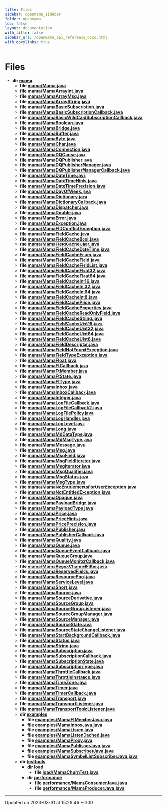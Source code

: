 ```yaml
---
title: Files
sidebar: openmama_sidebar
folder: openmama
toc: false
layout: documentation
with_title: false
sidebar_url: /openmama_api_reference_docs.html
with_doxylinks: true
---
```


# Files




* **dir [mama](dir_6cae18eef92ff72504a7502644b2e746.html#dir-mama)** 
    * **file [mama/Mama.java](Mama_8java.html#file-mama.java)** 
    * **file [mama/MamaArrayInt.java](MamaArrayInt_8java.html#file-mamaarrayint.java)** 
    * **file [mama/MamaArrayMsg.java](MamaArrayMsg_8java.html#file-mamaarraymsg.java)** 
    * **file [mama/MamaArrayString.java](MamaArrayString_8java.html#file-mamaarraystring.java)** 
    * **file [mama/MamaBasicSubscription.java](MamaBasicSubscription_8java.html#file-mamabasicsubscription.java)** 
    * **file [mama/MamaBasicSubscriptionCallback.java](MamaBasicSubscriptionCallback_8java.html#file-mamabasicsubscriptioncallback.java)** 
    * **file [mama/MamaBasicWildCardSubscriptionCallback.java](MamaBasicWildCardSubscriptionCallback_8java.html#file-mamabasicwildcardsubscriptioncallback.java)** 
    * **file [mama/MamaBoolean.java](MamaBoolean_8java.html#file-mamaboolean.java)** 
    * **file [mama/MamaBridge.java](MamaBridge_8java.html#file-mamabridge.java)** 
    * **file [mama/MamaBuffer.java](MamaBuffer_8java.html#file-mamabuffer.java)** 
    * **file [mama/MamaByte.java](MamaByte_8java.html#file-mamabyte.java)** 
    * **file [mama/MamaChar.java](MamaChar_8java.html#file-mamachar.java)** 
    * **file [mama/MamaConnection.java](MamaConnection_8java.html#file-mamaconnection.java)** 
    * **file [mama/MamaDQCause.java](MamaDQCause_8java.html#file-mamadqcause.java)** 
    * **file [mama/MamaDQPublisher.java](MamaDQPublisher_8java.html#file-mamadqpublisher.java)** 
    * **file [mama/MamaDQPublisherManager.java](MamaDQPublisherManager_8java.html#file-mamadqpublishermanager.java)** 
    * **file [mama/MamaDQPublisherManagerCallback.java](MamaDQPublisherManagerCallback_8java.html#file-mamadqpublishermanagercallback.java)** 
    * **file [mama/MamaDateTime.java](MamaDateTime_8java.html#file-mamadatetime.java)** 
    * **file [mama/MamaDateTimeHints.java](MamaDateTimeHints_8java.html#file-mamadatetimehints.java)** 
    * **file [mama/MamaDateTimePrecision.java](MamaDateTimePrecision_8java.html#file-mamadatetimeprecision.java)** 
    * **file [mama/MamaDayOfWeek.java](MamaDayOfWeek_8java.html#file-mamadayofweek.java)** 
    * **file [mama/MamaDictionary.java](MamaDictionary_8java.html#file-mamadictionary.java)** 
    * **file [mama/MamaDictionaryCallback.java](MamaDictionaryCallback_8java.html#file-mamadictionarycallback.java)** 
    * **file [mama/MamaDispatcher.java](MamaDispatcher_8java.html#file-mamadispatcher.java)** 
    * **file [mama/MamaDouble.java](MamaDouble_8java.html#file-mamadouble.java)** 
    * **file [mama/MamaError.java](MamaError_8java.html#file-mamaerror.java)** 
    * **file [mama/MamaException.java](MamaException_8java.html#file-mamaexception.java)** 
    * **file [mama/MamaFIDConflictException.java](MamaFIDConflictException_8java.html#file-mamafidconflictexception.java)** 
    * **file [mama/MamaFieldCache.java](MamaFieldCache_8java.html#file-mamafieldcache.java)** 
    * **file [mama/MamaFieldCacheBool.java](MamaFieldCacheBool_8java.html#file-mamafieldcachebool.java)** 
    * **file [mama/MamaFieldCacheChar.java](MamaFieldCacheChar_8java.html#file-mamafieldcachechar.java)** 
    * **file [mama/MamaFieldCacheDateTime.java](MamaFieldCacheDateTime_8java.html#file-mamafieldcachedatetime.java)** 
    * **file [mama/MamaFieldCacheEnum.java](MamaFieldCacheEnum_8java.html#file-mamafieldcacheenum.java)** 
    * **file [mama/MamaFieldCacheField.java](MamaFieldCacheField_8java.html#file-mamafieldcachefield.java)** 
    * **file [mama/MamaFieldCacheFieldList.java](MamaFieldCacheFieldList_8java.html#file-mamafieldcachefieldlist.java)** 
    * **file [mama/MamaFieldCacheFloat32.java](MamaFieldCacheFloat32_8java.html#file-mamafieldcachefloat32.java)** 
    * **file [mama/MamaFieldCacheFloat64.java](MamaFieldCacheFloat64_8java.html#file-mamafieldcachefloat64.java)** 
    * **file [mama/MamaFieldCacheInt16.java](MamaFieldCacheInt16_8java.html#file-mamafieldcacheint16.java)** 
    * **file [mama/MamaFieldCacheInt32.java](MamaFieldCacheInt32_8java.html#file-mamafieldcacheint32.java)** 
    * **file [mama/MamaFieldCacheInt64.java](MamaFieldCacheInt64_8java.html#file-mamafieldcacheint64.java)** 
    * **file [mama/MamaFieldCacheInt8.java](MamaFieldCacheInt8_8java.html#file-mamafieldcacheint8.java)** 
    * **file [mama/MamaFieldCachePrice.java](MamaFieldCachePrice_8java.html#file-mamafieldcacheprice.java)** 
    * **file [mama/MamaFieldCacheProperties.java](MamaFieldCacheProperties_8java.html#file-mamafieldcacheproperties.java)** 
    * **file [mama/MamaFieldCacheReadOnlyField.java](MamaFieldCacheReadOnlyField_8java.html#file-mamafieldcachereadonlyfield.java)** 
    * **file [mama/MamaFieldCacheString.java](MamaFieldCacheString_8java.html#file-mamafieldcachestring.java)** 
    * **file [mama/MamaFieldCacheUint16.java](MamaFieldCacheUint16_8java.html#file-mamafieldcacheuint16.java)** 
    * **file [mama/MamaFieldCacheUint32.java](MamaFieldCacheUint32_8java.html#file-mamafieldcacheuint32.java)** 
    * **file [mama/MamaFieldCacheUint64.java](MamaFieldCacheUint64_8java.html#file-mamafieldcacheuint64.java)** 
    * **file [mama/MamaFieldCacheUint8.java](MamaFieldCacheUint8_8java.html#file-mamafieldcacheuint8.java)** 
    * **file [mama/MamaFieldDescriptor.java](MamaFieldDescriptor_8java.html#file-mamafielddescriptor.java)** 
    * **file [mama/MamaFieldNotFoundException.java](MamaFieldNotFoundException_8java.html#file-mamafieldnotfoundexception.java)** 
    * **file [mama/MamaFieldTypeException.java](MamaFieldTypeException_8java.html#file-mamafieldtypeexception.java)** 
    * **file [mama/MamaFloat.java](MamaFloat_8java.html#file-mamafloat.java)** 
    * **file [mama/MamaFtCallback.java](MamaFtCallback_8java.html#file-mamaftcallback.java)** 
    * **file [mama/MamaFtMember.java](MamaFtMember_8java.html#file-mamaftmember.java)** 
    * **file [mama/MamaFtState.java](MamaFtState_8java.html#file-mamaftstate.java)** 
    * **file [mama/MamaFtType.java](MamaFtType_8java.html#file-mamafttype.java)** 
    * **file [mama/MamaInbox.java](MamaInbox_8java.html#file-mamainbox.java)** 
    * **file [mama/MamaInboxCallback.java](MamaInboxCallback_8java.html#file-mamainboxcallback.java)** 
    * **file [mama/MamaInteger.java](MamaInteger_8java.html#file-mamainteger.java)** 
    * **file [mama/MamaLogFileCallback.java](MamaLogFileCallback_8java.html#file-mamalogfilecallback.java)** 
    * **file [mama/MamaLogFileCallback2.java](MamaLogFileCallback2_8java.html#file-mamalogfilecallback2.java)** 
    * **file [mama/MamaLogFilePolicy.java](MamaLogFilePolicy_8java.html#file-mamalogfilepolicy.java)** 
    * **file [mama/MamaLogHandler.java](MamaLogHandler_8java.html#file-mamaloghandler.java)** 
    * **file [mama/MamaLogLevel.java](MamaLogLevel_8java.html#file-mamaloglevel.java)** 
    * **file [mama/MamaLong.java](MamaLong_8java.html#file-mamalong.java)** 
    * **file [mama/MamaMdDataType.java](MamaMdDataType_8java.html#file-mamamddatatype.java)** 
    * **file [mama/MamaMdMsgType.java](MamaMdMsgType_8java.html#file-mamamdmsgtype.java)** 
    * **file [mama/MamaMessage.java](MamaMessage_8java.html#file-mamamessage.java)** 
    * **file [mama/MamaMsg.java](MamaMsg_8java.html#file-mamamsg.java)** 
    * **file [mama/MamaMsgField.java](MamaMsgField_8java.html#file-mamamsgfield.java)** 
    * **file [mama/MamaMsgFieldIterator.java](MamaMsgFieldIterator_8java.html#file-mamamsgfielditerator.java)** 
    * **file [mama/MamaMsgIterator.java](MamaMsgIterator_8java.html#file-mamamsgiterator.java)** 
    * **file [mama/MamaMsgQualifier.java](MamaMsgQualifier_8java.html#file-mamamsgqualifier.java)** 
    * **file [mama/MamaMsgStatus.java](MamaMsgStatus_8java.html#file-mamamsgstatus.java)** 
    * **file [mama/MamaMsgType.java](MamaMsgType_8java.html#file-mamamsgtype.java)** 
    * **file [mama/MamaNoEntitlementsForUserException.java](MamaNoEntitlementsForUserException_8java.html#file-mamanoentitlementsforuserexception.java)** 
    * **file [mama/MamaNotEntitledException.java](MamaNotEntitledException_8java.html#file-mamanotentitledexception.java)** 
    * **file [mama/MamaOpaque.java](MamaOpaque_8java.html#file-mamaopaque.java)** 
    * **file [mama/MamaPayloadBridge.java](MamaPayloadBridge_8java.html#file-mamapayloadbridge.java)** 
    * **file [mama/MamaPayloadType.java](MamaPayloadType_8java.html#file-mamapayloadtype.java)** 
    * **file [mama/MamaPrice.java](MamaPrice_8java.html#file-mamaprice.java)** 
    * **file [mama/MamaPriceHints.java](MamaPriceHints_8java.html#file-mamapricehints.java)** 
    * **file [mama/MamaPricePrecision.java](MamaPricePrecision_8java.html#file-mamapriceprecision.java)** 
    * **file [mama/MamaPublisher.java](MamaPublisher_8java.html#file-mamapublisher.java)** 
    * **file [mama/MamaPublisherCallback.java](MamaPublisherCallback_8java.html#file-mamapublishercallback.java)** 
    * **file [mama/MamaQuality.java](MamaQuality_8java.html#file-mamaquality.java)** 
    * **file [mama/MamaQueue.java](MamaQueue_8java.html#file-mamaqueue.java)** 
    * **file [mama/MamaQueueEventCallback.java](MamaQueueEventCallback_8java.html#file-mamaqueueeventcallback.java)** 
    * **file [mama/MamaQueueGroup.java](MamaQueueGroup_8java.html#file-mamaqueuegroup.java)** 
    * **file [mama/MamaQueueMonitorCallback.java](MamaQueueMonitorCallback_8java.html#file-mamaqueuemonitorcallback.java)** 
    * **file [mama/MamaRegexChannelFilter.java](MamaRegexChannelFilter_8java.html#file-mamaregexchannelfilter.java)** 
    * **file [mama/MamaReservedFields.java](MamaReservedFields_8java.html#file-mamareservedfields.java)** 
    * **file [mama/MamaResourcePool.java](MamaResourcePool_8java.html#file-mamaresourcepool.java)** 
    * **file [mama/MamaServiceLevel.java](MamaServiceLevel_8java.html#file-mamaservicelevel.java)** 
    * **file [mama/MamaShort.java](MamaShort_8java.html#file-mamashort.java)** 
    * **file [mama/MamaSource.java](MamaSource_8java.html#file-mamasource.java)** 
    * **file [mama/MamaSourceDerivative.java](MamaSourceDerivative_8java.html#file-mamasourcederivative.java)** 
    * **file [mama/MamaSourceGroup.java](MamaSourceGroup_8java.html#file-mamasourcegroup.java)** 
    * **file [mama/MamaSourceGroupListener.java](MamaSourceGroupListener_8java.html#file-mamasourcegrouplistener.java)** 
    * **file [mama/MamaSourceGroupManager.java](MamaSourceGroupManager_8java.html#file-mamasourcegroupmanager.java)** 
    * **file [mama/MamaSourceManager.java](MamaSourceManager_8java.html#file-mamasourcemanager.java)** 
    * **file [mama/MamaSourceState.java](MamaSourceState_8java.html#file-mamasourcestate.java)** 
    * **file [mama/MamaSourceStateChangeListener.java](MamaSourceStateChangeListener_8java.html#file-mamasourcestatechangelistener.java)** 
    * **file [mama/MamaStartBackgroundCallback.java](MamaStartBackgroundCallback_8java.html#file-mamastartbackgroundcallback.java)** 
    * **file [mama/MamaStatus.java](MamaStatus_8java.html#file-mamastatus.java)** 
    * **file [mama/MamaString.java](MamaString_8java.html#file-mamastring.java)** 
    * **file [mama/MamaSubscription.java](MamaSubscription_8java.html#file-mamasubscription.java)** 
    * **file [mama/MamaSubscriptionCallback.java](MamaSubscriptionCallback_8java.html#file-mamasubscriptioncallback.java)** 
    * **file [mama/MamaSubscriptionState.java](MamaSubscriptionState_8java.html#file-mamasubscriptionstate.java)** 
    * **file [mama/MamaSubscriptionType.java](MamaSubscriptionType_8java.html#file-mamasubscriptiontype.java)** 
    * **file [mama/MamaThrottleCallback.java](MamaThrottleCallback_8java.html#file-mamathrottlecallback.java)** 
    * **file [mama/MamaThrottleInstance.java](MamaThrottleInstance_8java.html#file-mamathrottleinstance.java)** 
    * **file [mama/MamaTimeZone.java](MamaTimeZone_8java.html#file-mamatimezone.java)** 
    * **file [mama/MamaTimer.java](MamaTimer_8java.html#file-mamatimer.java)** 
    * **file [mama/MamaTimerCallback.java](MamaTimerCallback_8java.html#file-mamatimercallback.java)** 
    * **file [mama/MamaTransport.java](MamaTransport_8java.html#file-mamatransport.java)** 
    * **file [mama/MamaTransportListener.java](MamaTransportListener_8java.html#file-mamatransportlistener.java)** 
    * **file [mama/MamaTransportTopicListener.java](MamaTransportTopicListener_8java.html#file-mamatransporttopiclistener.java)** 
    * **dir [examples](dir_84d4edc6042ff1ccf63e11f4f2bbeefc.html#dir-examples)** 
        * **file [examples/MamaFtMemberJava.java](MamaFtMemberJava_8java.html#file-mamaftmemberjava.java)** 
        * **file [examples/MamaInboxJava.java](MamaInboxJava_8java.html#file-mamainboxjava.java)** 
        * **file [examples/MamaListen.java](MamaListen_8java.html#file-mamalisten.java)** 
        * **file [examples/MamaListenCached.java](MamaListenCached_8java.html#file-mamalistencached.java)** 
        * **file [examples/MamaProxy.java](MamaProxy_8java.html#file-mamaproxy.java)** 
        * **file [examples/MamaPublisherJava.java](MamaPublisherJava_8java.html#file-mamapublisherjava.java)** 
        * **file [examples/MamaSubscriberJava.java](MamaSubscriberJava_8java.html#file-mamasubscriberjava.java)** 
        * **file [examples/MamaSymbolListSubscriberJava.java](MamaSymbolListSubscriberJava_8java.html#file-mamasymbollistsubscriberjava.java)** 
    * **dir [testtools](dir_2dae30cf6486f29d17d3cc26f9095588.html#dir-testtools)** 
        * **dir [load](dir_637a5b3224f9a3e3fd740a856e2474ad.html#dir-load)** 
            * **file [load/MamaChurnTest.java](MamaChurnTest_8java.html#file-mamachurntest.java)** 
        * **dir [performance](dir_237a02d663c909659f1b78448830495f.html#dir-performance)** 
            * **file [performance/MamaConsumerJava.java](MamaConsumerJava_8java.html#file-mamaconsumerjava.java)** 
            * **file [performance/MamaProducerJava.java](MamaProducerJava_8java.html#file-mamaproducerjava.java)** 



-------------------------------

Updated on 2023-03-31 at 15:29:46 +0100
